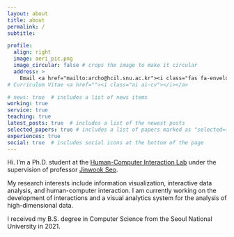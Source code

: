 ```yaml
---
layout: about
title: about
permalink: /
subtitle: 

profile:
  align: right
  image: aeri_pic.png
  image_circular: false # crops the image to make it circular
  address: >
    Email <a href="mailto:archo@hcil.snu.ac.kr"><i class="fas fa-envelope""></i></a><br> 
# Curriculum Vitae <a href=""><i class="ai ai-cv"></i></a>

# news: true  # includes a list of news items
working: true
service: true
teaching: true
latest_posts: true  # includes a list of the newest posts
selected_papers: true # includes a list of papers marked as "selected={true}"
experiences: true
social: true  # includes social icons at the bottom of the page
---
```


Hi. I’m a Ph.D. student at the [Human-Computer Interaction Lab](http://hcil.snu.ac.kr/) under the supervision of professor [Jinwook Seo](http://hcil.snu.ac.kr/people/jinwook-seo). 


My research interests include information visualization, interactive data analysis, and human-computer interaction. I am currently working on the development of interactions and a visual analytics system for the analysis of high-dimensional data. 

I received my B.S. degree in Computer Science from the Seoul National University in 2021.
